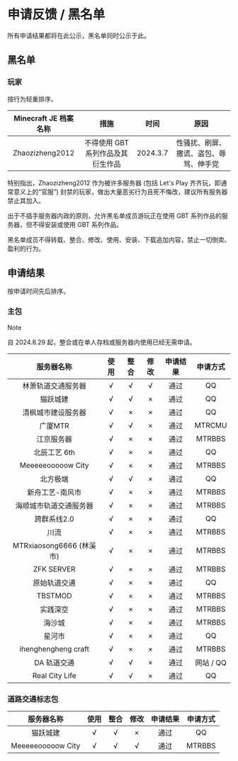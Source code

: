 # 申请反馈 / 黑名单

所有申请结果都将在此公示，黑名单同时公示于此。

## 黑名单

### 玩家

按行为轻重排序。

| Minecraft JE 档案名称 |               措施                |   时间   |                  原因                  |
| :-------------------: | :-------------------------------: | :------: | :------------------------------------: |
|    Zhaozizheng2012    | 不得使用 GBT 系列作品及其衍生作品 | 2024.3.7 | 性骚扰、刷屏、撒谎、盗包、辱骂、伸手党 |

特别指出，Zhaozizheng2012 作为被许多服务器 (包括 Let's Play 齐齐玩，即通常意义上的“官服”) 封禁的玩家，做出大量恶劣行为且死不悔改，建议所有服务器禁止其加入。

出于不插手服务器内政的原则，允许黑名单成员游玩正在使用 GBT 系列作品的服务器，但不得安装或使用 GBT 系列作品。

黑名单成员不得转载、整合、修改、使用、安装、下载追加内容，禁止一切倒卖、盈利的行为。

## 申请结果

按申请时间先后排序。

### 主包

> [!NOTE]
> 自 2024.8.29 起，整合或在单人存档或服务器内使用已经无需申请。

|        服务器名称        | 使用 | 整合 | 修改 | 申请结果 | 申请方式  |
| :----------------------: | :--: | :--: | :--: | :------: | :-------: |
|    林萧轨道交通服务器    |  √   |  √   |  √   |   通过   |    QQ     |
|         猫跃城建         |  √   |  √   |  ×   |   通过   |    QQ     |
|    清枫城市建设服务器    |  √   |  ×   |  ×   |   通过   |    QQ     |
|         广厦MTR          |  √   |  √   |  ×   |   通过   |  MTRCMU   |
|        江京服务器        |  √   |  ×   |  ×   |   通过   |  MTRBBS   |
|       北辰工艺 6th       |  √   |  ×   |  ×   |   通过   |    QQ     |
|    Meeeeeooooow City     |  √   |  ×   |  ×   |   通过   |  MTRBBS   |
|         北方极端         |  √   |  √   |  ×   |   通过   |    QQ     |
|     新舟工艺-南风市      |  √   |  ×   |  ×   |   通过   |  MTRBBS   |
|  海顺城市轨道交通服务器  |  √   |  ×   |  ×   |   通过   |  MTRBBS   |
|       跨群系线2.0        |  √   |  ×   |  ×   |   通过   |    QQ     |
|           川流           |  √   |  ×   |  ×   |   通过   |  MTRBBS   |
| MTRxiaosong6666 (林溪市) |  √   |  ×   |  ×   |   通过   |  MTRBBS   |
|        ZFK SERVER        |  √   |  ×   |  ×   |   通过   |  MTRBBS   |
|       原始轨道交通       |  √   |  ×   |  ×   |   通过   |    QQ     |
|         TBSTMOD          |  √   |  ×   |  ×   |   通过   |  MTRBBS   |
|         实践深空         |  √   |  ×   |  ×   |   通过   |  MTRBBS   |
|          海沙城          |  √   |  ×   |  ×   |   通过   |  MTRBBS   |
|          星河市          |  √   |  ×   |  ×   |   通过   |    QQ     |
|   ihenghengheng craft    |  √   |  ×   |  ×   |   通过   |  MTRBBS   |
|       DA 轨道交通        |  √   |  √   |  ×   |   通过   | 网站 / QQ |
|      Real City Life      |  √   |  √   |  ×   |   通过   |    QQ     |

### 道路交通标志包

|    服务器名称     | 使用 | 整合 | 修改 | 申请结果 | 申请方式 |
| :---------------: | :--: | :--: | :--: | :------: | :------: |
|     猫跃城建      |  √   |  √   |  ×   |   通过   |    QQ    |
| Meeeeeooooow City |  √   |  √   |  √   |   通过   |  MTRBBS  |
